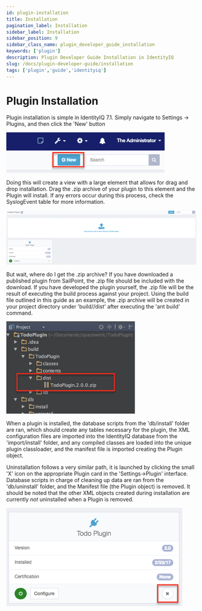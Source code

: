 ```yaml
---
id: plugin-installation
title: Installation
pagination_label: Installation
sidebar_label: Installation
sidebar_position: 9
sidebar_class_name: plugin_developer_guide_installation
keywords: ['plugin']
description: Plugin Developer Guide Installation in IdentityIQ
slug: /docs/plugin-developer-guide/installation
tags: ['plugin','guide','identityiq']
---
```


# Plugin Installation

Plugin installation is simple in IdentityIQ 7.1. Simply navigate to Settings -> Plugins, and then click the 'New' button

![New Plugin Button](../img/new_plugin.png)

Doing this will create a view with a large element that allows for drag and drop installation. Drag the .zip archive of your plugin to this element and the Plugin will install. If any errors occur during this process, check the SyslogEvent table for more information.

![Drag and Drop](../img/drag_and_drop.png)

But wait, where do I get the .zip archive? If you have downloaded a published plugin from SailPoint, the .zip file should be included with the download. If you have developed the plugin yourself, the .zip file will be the result of executing the build process against your project. Using the build file outlined in this guide as an example, the .zip archive will be created in your project directory under 'build/<your plugin name/>/dist' after executing the 'ant build' command.

![Plugin Dist File](../img/plugin_dist.png)

When a plugin is installed, the database scripts from the 'db/install' folder are ran, which should create any tables necessary for the plugin, the XML configuration files are imported into the IdentityIQ database from the 'import/install' folder, and any compiled classes are loaded into the unique plugin classloader, and the manifest file is imported creating the Plugin object.

Uninstallation follows a very similar path, it is launched by clicking the small 'X' icon on the appropriate Plugin card in the 'Settings->Plugin' interface. Database scripts in charge of cleaning up data are ran from the 'db/uninstall' folder, and the Manifest file (the Plugin object) is removed. It should be noted that the other XML objects created during installation are currently *not* uninstalled when a Plugin is removed.

![Uninstall a Plugin](../img/delete_plugin.png)